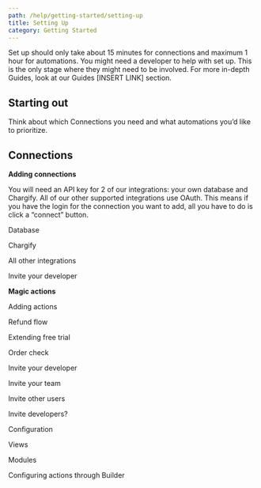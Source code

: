 ```yaml
---
path: /help/getting-started/setting-up
title: Setting Up
category: Getting Started
---
```

Set up should only take about 15 minutes for connections and maximum 1 hour for automations. You might need a developer to help with set up. This is the only stage where they might need to be involved. For more in-depth Guides, look at our Guides \[INSERT LINK] section.

## **Starting out**

Think about which Connections you need and what automations you’d like to prioritize.

## **Connections**

**Adding connections**

You will need an API key for 2 of our integrations: your own database and Chargify. All of our other supported integrations use OAuth. This means if you have the login for the connection you want to add, all you have to do is click a “connect” button.

Database

Chargify

All other integrations

Invite your developer

**Magic actions**

Adding actions

Refund flow

Extending free trial

Order check

Invite your developer

Invite your team

Invite other users

Invite developers?

Configuration

Views

Modules

Configuring actions through Builder
